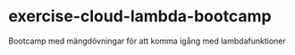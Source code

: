# exercise-cloud-lambda-bootcamp
Bootcamp med mängdövningar för att komma igång med lambdafunktioner
